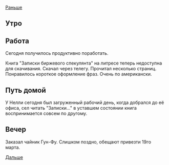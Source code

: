 [Раньше](2021.03.01.md)  
## Утро
## Работа
Сегодня получилось продуктивно поработать.

Книга "Записки биржевого спекулянта" на литресе теперь недоступна для скачивания. Скачал через телегу. Прочитал несколько страниц. Понравилось короткое оформление фраз. Очень по американски.
## Путь домой
У Нелли сегодня был загруженный рабочий день, когда добрался до её офиса, сел читать "Записки..." в уставшем состоянии книга воспринимается совсем по другому.
## Вечер
Заказал чайник Гун-Фу. Слишком поздно, обещают привезти 19го марта. 

[Дальше](2021.03.03.md)
